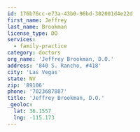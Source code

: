 ```yaml
---
id: 176b76cc-e73a-43b0-96bd-302001d4e22d
first_name: Jeffrey
last_name: Brookman
license_type: DO
services:
  - family-practice
category: doctors
org_name: 'Jeffrey Brookman, D.O.'
address: '840 S. Rancho, #418'
city: 'Las Vegas'
state: NV
zip: '89106'
phone: '7023687887'
title: 'Jeffrey Brookman, D.O.'
_geoloc:
  lat: 36.1557
  lng: -115.173
---
```

